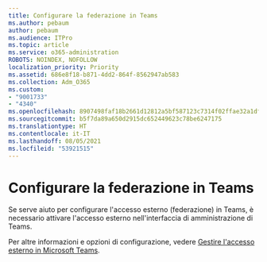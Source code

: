 ```yaml
---
title: Configurare la federazione in Teams
ms.author: pebaum
author: pebaum
ms.audience: ITPro
ms.topic: article
ms.service: o365-administration
ROBOTS: NOINDEX, NOFOLLOW
localization_priority: Priority
ms.assetid: 686e8f18-b871-4dd2-864f-8562947ab583
ms.collection: Adm_O365
ms.custom:
- "9001733"
- "4340"
ms.openlocfilehash: 8907498faf18b2661d12812a5bf587123c7314f02ffae32a1df9d073e6767401
ms.sourcegitcommit: b5f7da89a650d2915dc652449623c78be6247175
ms.translationtype: HT
ms.contentlocale: it-IT
ms.lasthandoff: 08/05/2021
ms.locfileid: "53921515"
---
```

# <a name="set-up-teams-federation"></a>Configurare la federazione in Teams

Se serve aiuto per configurare l'accesso esterno (federazione) in Teams, è necessario attivare l'accesso esterno nell'interfaccia di amministrazione di Teams.

Per altre informazioni e opzioni di configurazione, vedere [Gestire l'accesso esterno in Microsoft Teams](https://docs.microsoft.com/microsoftteams/manage-external-access).
